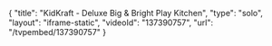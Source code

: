 {
    "title": "KidKraft - Deluxe Big & Bright Play Kitchen",
    "type": "solo",
    "layout": "iframe-static",
    "videoId": "137390757",
    "url": "\/tvpembed\/137390757"
}